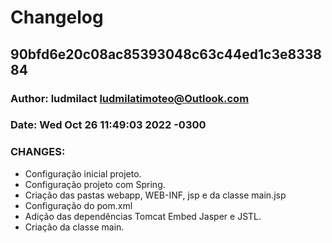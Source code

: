 # Changelog

## 90bfd6e20c08ac85393048c63c44ed1c3e833884
### Author: ludmilact <ludmilatimoteo@Outlook.com>
### Date:   Wed Oct 26 11:49:03 2022 -0300
### CHANGES:
 - Configuração inicial projeto. 
 - Configuração projeto com Spring.
 - Criação das pastas webapp, WEB-INF, jsp e da classe main.jsp
 - Configuração do pom.xml
 - Adição das dependências Tomcat Embed Jasper e JSTL.
 - Criação da classe main.
